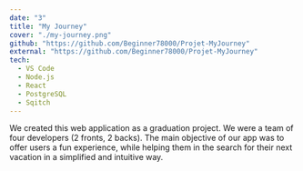 ```yaml
---
date: "3"
title: "My Journey"
cover: "./my-journey.png"
github: "https://github.com/Beginner78000/Projet-MyJourney"
external: "https://github.com/Beginner78000/Projet-MyJourney"
tech:
  - VS Code
  - Node.js
  - React
  - PostgreSQL
  - Sqitch
---
```


We created this web application as a graduation project.
We were a team of four developers (2 fronts, 2 backs).
The main objective of our app was to offer users a
fun experience, while helping them in the search for their
next vacation in a simplified and intuitive way.
